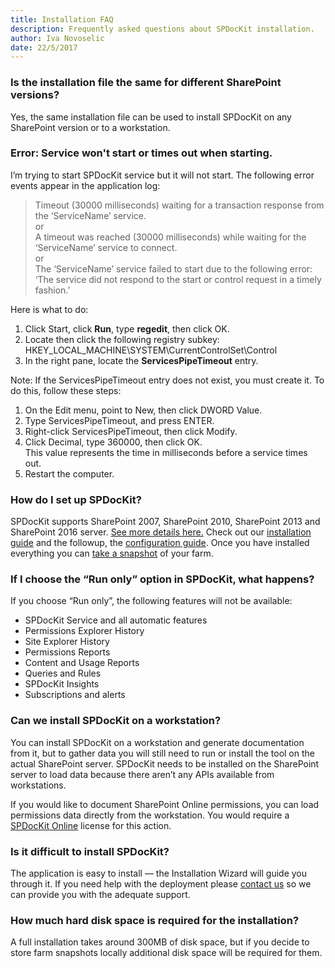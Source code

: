 ```yaml
---
title: Installation FAQ
description: Frequently asked questions about SPDocKit installation.
author: Iva Novoselic
date: 22/5/2017
---
```


### Is the installation file the same for different SharePoint versions?
Yes, the same installation file can be used to install SPDocKit on any SharePoint version or to a workstation.

### Error: Service won't start or times out when starting. 
I’m trying to start SPDocKit service but it will not start. The following error events appear in the application log:
> Timeout (30000 milliseconds) waiting for a transaction response from the ‘ServiceName’ service.  
or  
>A timeout was reached (30000 milliseconds) while waiting for the ‘ServiceName’ service to connect.  
or  
>The ‘ServiceName’ service failed to start due to the following error:
‘The service did not respond to the start or control request in a timely fashion.’

Here is what to do:

1. Click Start, click __Run__, type __regedit__, then click OK.
1. Locate then click the following registry subkey: HKEY_LOCAL_MACHINE\SYSTEM\CurrentControlSet\Control
1. In the right pane, locate the __ServicesPipeTimeout__ entry.

Note: If the ServicesPipeTimeout entry does not exist, you must create it. To do this, follow these steps:

1. On the Edit menu, point to New, then click DWORD Value.
1. Type ServicesPipeTimeout, and press ENTER.
1. Right-click ServicesPipeTimeout, then click Modify.
1. Click Decimal, type 360000, then click OK.  
This value represents the time in milliseconds before a service times out.
1. Restart the computer.

### How do I set up SPDocKit?

SPDocKit supports SharePoint 2007, SharePoint 2010, SharePoint 2013 and SharePoint 2016 server. [See more details here.](#internal/requirements/system-requirements)
Check out our [installation guide](#internal/installation/installation-guide) and the followup, the [configuration guide](#internal/configuration/configure-spdockit).
Once you have installed everything you can [take a snapshot](#internal/how-to/sharepoint-farm-snapshots/manual-snapshots) of your farm.

### If I choose the “Run only” option in SPDocKit, what happens?
If you choose “Run only”, the following features will not be available:

* SPDocKit Service and all automatic features
* Permissions Explorer History
* Site Explorer History
* Permissions Reports
* Content and Usage Reports
* Queries and Rules
* SPDocKit Insights
* Subscriptions and alerts

### Can we install SPDocKit on a workstation?

You can install SPDocKit on a workstation and generate documentation from it, but to gather data you will still need to run or install the tool on the actual SharePoint server. SPDocKit needs to be installed on the SharePoint server to load data because there aren’t any APIs available from workstations.

If you would like to document SharePoint Online permissions, you can load permissions data directly from the workstation. You would require a [SPDocKit Online](https://www.spdockit.com/orders/) license for this action.

### Is it difficult to install SPDocKit?

The application is easy to install — the Installation Wizard will guide you through it. If you need help with the deployment please [contact us](https://www.spdockit.com/support/contact-us/) so we can provide you with the adequate support.

### How much hard disk space is required for the installation?

A full installation takes around 300MB of disk space, but if you decide to store farm snapshots locally additional disk space will be required for them. 
